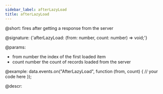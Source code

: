 ```yaml
---
sidebar_label: afterLazyLoad
title: afterLazyLoad
---          
```


@short: fires after getting a response from the server

@signature: {'afterLazyLoad: (from: number, count: number) => void;'}

@params:
- from		number		the index of the first loaded item 	
- count     number      the count of records loaded from the server 

@example:
data.events.on("AfterLazyLoad", function (from, count) {
    // your code here
});

@descr:

[comment]: # (@related: helpers/lazydataproxy.md)

[comment]: # (@relatedapi:data_collection/api/datacollection_beforelazyload_event.md)
